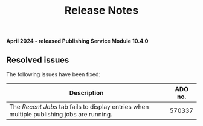 ﻿---
title: "Release Notes"
---

**April 2024 - released Publishing Service Module 10.4.0** 


## Resolved issues

The following issues have been fixed:

| Description | ADO no. |
| --- | --- |
| The *Recent Jobs* tab fails to display entries when multiple publishing jobs are running. | 570337 |
